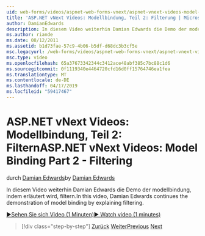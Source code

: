 ```yaml
---
uid: web-forms/videos/aspnet-web-forms-vnext/aspnet-vnext-videos-model-binding-part-2-filtering
title: 'ASP.NET vNext Videos: Modellbindung, Teil 2: Filterung | Microsoft-Dokumentation'
author: DamianEdwards
description: In diesem Video weiterhin Damian Edwards die Demo der modellbindung, indem erläutert wird, filtern.
ms.author: riande
ms.date: 08/12/2011
ms.assetid: b1d73fae-57c9-4b06-b5df-d68dc3b3cf5e
msc.legacyurl: /web-forms/videos/aspnet-web-forms-vnext/aspnet-vnext-videos-model-binding-part-2-filtering
msc.type: video
ms.openlocfilehash: 65a37673342344c3412ace48abf385c7bc88c1d6
ms.sourcegitcommit: 0f1119340e4464720cfd16d0ff15764746ea1fea
ms.translationtype: MT
ms.contentlocale: de-DE
ms.lasthandoff: 04/17/2019
ms.locfileid: "59417467"
---
```

# <a name="aspnet-vnext-videos-model-binding-part-2---filtering"></a><span data-ttu-id="b06d8-103">ASP.NET vNext Videos: Modellbindung, Teil 2: Filtern</span><span class="sxs-lookup"><span data-stu-id="b06d8-103">ASP.NET vNext Videos: Model Binding Part 2 - Filtering</span></span>

<span data-ttu-id="b06d8-104">durch [Damian Edwards](https://github.com/DamianEdwards)</span><span class="sxs-lookup"><span data-stu-id="b06d8-104">by [Damian Edwards](https://github.com/DamianEdwards)</span></span>

<span data-ttu-id="b06d8-105">In diesem Video weiterhin Damian Edwards die Demo der modellbindung, indem erläutert wird, filtern.</span><span class="sxs-lookup"><span data-stu-id="b06d8-105">In this video, Damian Edwards continues the demonstration of model binding by explaining filtering.</span></span>

[<span data-ttu-id="b06d8-106">&#9654;Sehen Sie sich Video (1 Minuten)</span><span class="sxs-lookup"><span data-stu-id="b06d8-106">&#9654; Watch video (1 minutes)</span></span>](https://channel9.msdn.com/Blogs/ASP-NET-Site-Videos/aspnet-vnext-videos-model-binding-part-2-filtering)

> [!div class="step-by-step"]
> <span data-ttu-id="b06d8-107">[Zurück](aspnet-vnext-videos-model-binding-part-1-selecting-data.md)
> [Weiter](aspnet-vnext-videos-model-binding-part-3-updating.md)</span><span class="sxs-lookup"><span data-stu-id="b06d8-107">[Previous](aspnet-vnext-videos-model-binding-part-1-selecting-data.md)
[Next](aspnet-vnext-videos-model-binding-part-3-updating.md)</span></span>
